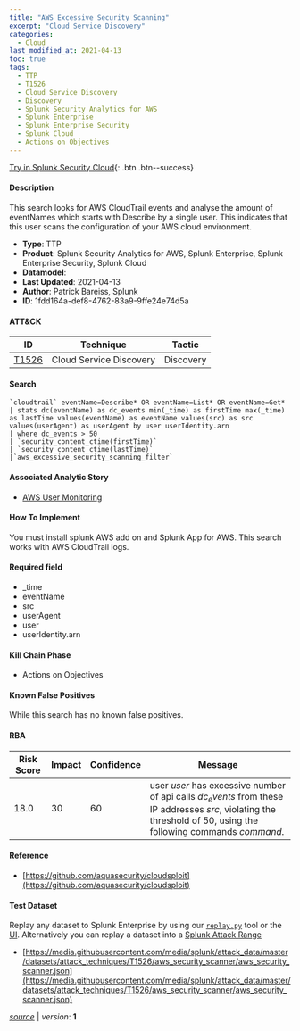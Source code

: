 ```yaml
---
title: "AWS Excessive Security Scanning"
excerpt: "Cloud Service Discovery"
categories:
  - Cloud
last_modified_at: 2021-04-13
toc: true
tags:
  - TTP
  - T1526
  - Cloud Service Discovery
  - Discovery
  - Splunk Security Analytics for AWS
  - Splunk Enterprise
  - Splunk Enterprise Security
  - Splunk Cloud
  - Actions on Objectives
---
```




[Try in Splunk Security Cloud](https://www.splunk.com/en_us/cyber-security.html){: .btn .btn--success}

#### Description

This search looks for AWS CloudTrail events and analyse the amount of eventNames which starts with Describe by a single user. This indicates that this user scans the configuration of your AWS cloud environment.

- **Type**: TTP
- **Product**: Splunk Security Analytics for AWS, Splunk Enterprise, Splunk Enterprise Security, Splunk Cloud
- **Datamodel**: 
- **Last Updated**: 2021-04-13
- **Author**: Patrick Bareiss, Splunk
- **ID**: 1fdd164a-def8-4762-83a9-9ffe24e74d5a


#### ATT&CK

| ID          | Technique   | Tactic       |
| ----------- | ----------- |--------------|
| [T1526](https://attack.mitre.org/techniques/T1526/) | Cloud Service Discovery | Discovery |


#### Search

```
`cloudtrail` eventName=Describe* OR eventName=List* OR eventName=Get*  
| stats dc(eventName) as dc_events min(_time) as firstTime max(_time) as lastTime values(eventName) as eventName values(src) as src values(userAgent) as userAgent by user userIdentity.arn 
| where dc_events > 50 
| `security_content_ctime(firstTime)` 
| `security_content_ctime(lastTime)`
|`aws_excessive_security_scanning_filter`
```

#### Associated Analytic Story
* [AWS User Monitoring](/stories/aws_user_monitoring)


#### How To Implement
You must install splunk AWS add on and Splunk App for AWS. This search works with AWS CloudTrail logs.

#### Required field
* _time
* eventName
* src
* userAgent
* user
* userIdentity.arn


#### Kill Chain Phase
* Actions on Objectives


#### Known False Positives
While this search has no known false positives.



#### RBA

| Risk Score  | Impact      | Confidence   | Message      |
| ----------- | ----------- |--------------|--------------|
| 18.0 | 30 | 60 | user $user$ has excessive number of api calls $dc_events$ from these IP addresses $src$, violating the threshold of 50,  using the following commands $command$. |



#### Reference

* [https://github.com/aquasecurity/cloudsploit](https://github.com/aquasecurity/cloudsploit)



#### Test Dataset
Replay any dataset to Splunk Enterprise by using our [`replay.py`](https://github.com/splunk/attack_data#using-replaypy) tool or the [UI](https://github.com/splunk/attack_data#using-ui).
Alternatively you can replay a dataset into a [Splunk Attack Range](https://github.com/splunk/attack_range#replay-dumps-into-attack-range-splunk-server)

* [https://media.githubusercontent.com/media/splunk/attack_data/master/datasets/attack_techniques/T1526/aws_security_scanner/aws_security_scanner.json](https://media.githubusercontent.com/media/splunk/attack_data/master/datasets/attack_techniques/T1526/aws_security_scanner/aws_security_scanner.json)



[*source*](https://github.com/splunk/security_content/tree/develop/detections/cloud/aws_excessive_security_scanning.yml) \| *version*: **1**